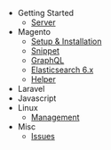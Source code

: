 - Getting Started
    - [Server](/welcome)
- Magento
    - [Setup & Installation](/magento)
    - [Snippet](/magento/snippet)
    - [GraphQL](/magento/graphql)
    - [Elasticsearch 6.x](/magento/elasticsearch)
    - [Helper](/magento/helper)
- Laravel
- Javascript
- Linux
    - [Management](/linux)
- Misc
    - [Issues](/issues)
  